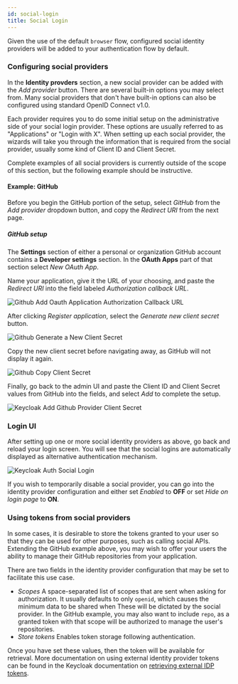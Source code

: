 ```yaml
---
id: social-login
title: Social Login
---
```


Given the use of the default `browser` flow, configured social identity providers will be added to your authentication flow by default.

### Configuring social providers

In the **Identity provders** section, a new social provider can be added with the _Add provider_ button. There are several built-in options you may select from. Many social providers that don't have built-in options can also be configured using standard OpenID Connect v1.0.

Each provider requires you to do some initial setup on the administrative side of your social login provider. These options are usually referred to as "Applications" or "Login with X". When setting up each social provider, the wizards will take you through the information that is required from the social provider, usually some kind of Client ID and Client Secret.

Complete examples of all social providers is currently outside of the scope of this section, but the following example should be instructive.

#### Example: GitHub

Before you begin the GitHub portion of the setup, select _GitHub_ from the _Add provider_ dropdown button, and copy the _Redirect URI_ from the next page.

##### GitHub setup

The **Settings** section of either a personal or organization GitHub account contains a **Developer settings** section. In the **OAuth Apps** part of that section select _New OAuth App_.

Name your application, give it the URL of your choosing, and paste the _Redirect URI_ into the field labeled _Authorization callback URL_.

![Github Add Oauth Application Authorization Callback URL](/docs/auth-social-login-github-newapp.png)

After clicking _Register application_, select the _Generate new client secret_ button.

![Github Generate a New Client Secret](/docs/auth-social-login-github-generate.png)

Copy the new client secret before navigating away, as GitHub will not display it again.

![Github Copy Client Secret](/docs/auth-social-login-github-copy-secret.png)

Finally, go back to the admin UI and paste the Client ID and Client Secret values from GitHub into the fields, and select _Add_ to complete the setup.

![Keycloak Add Github Provider Client Secret](/docs/auth-social-login-github-client.png)

### Login UI

After setting up one or more social identity providers as above, go back and reload your login screen. You will see that the social logins are automatically displayed as alternative authentication mechanism.

![Keycloak Auth Social Login](/docs/auth-social-login-login.png)

If you wish to temporarily disable a social provider, you can go into the identity provider configuration and either set _Enabled_ to **OFF** or set _Hide on login page_ to **ON**.

### Using tokens from social providers

In some cases, it is desirable to store the tokens granted to your user so that they can be used for other purposes, such as calling social APIs. Extending the GitHub example above, you may wish to offer your users the ability to manage their GitHub repositories from your application.

There are two fields in the identity provider configuration that may be set to facilitate this use case.

- _Scopes_ A space-separated list of scopes that are sent when asking for authorization. It usually defaults to only `openid`, which causes the minimum data to be shared when These will be dictated by the social provider. In the GitHub example, you may also want to include `repo`, as a granted token with that scope will be authorized to manage the user's repositories.
- _Store tokens_ Enables token storage following authentication.

Once you have set these values, then the token will be available for retrieval. More documentation on using external identity provider tokens can be found in the Keycloak documentation on [retrieving external IDP tokens](https://www.keycloak.org/docs/latest/server_admin/#retrieving-external-idp-tokens).
